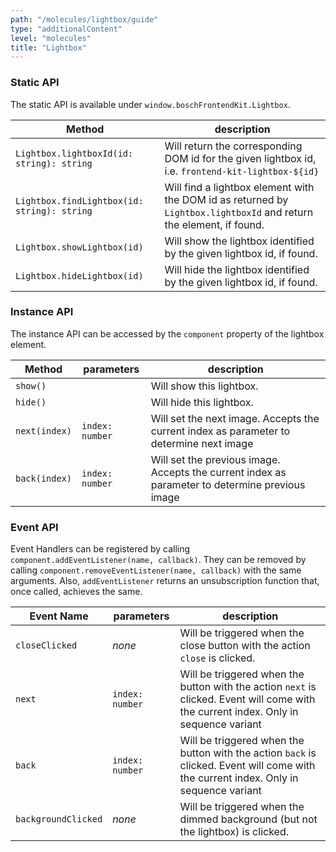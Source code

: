 ```yaml
---
path: "/molecules/lightbox/guide"
type: "additionalContent"
level: "molecules"
title: "Lightbox"
---
```


### Static API

The static API is available under `window.boschFrontendKit.Lightbox`.

| Method                                      | description                                                                                                         |
| ------------------------------------------- | ------------------------------------------------------------------------------------------------------------------- |
| `Lightbox.lightboxId(id: string): string`   | Will return the corresponding DOM id for the given lightbox id, i.e. `frontend-kit-lightbox-${id}`                  |
| `Lightbox.findLightbox(id: string): string` | Will find a lightbox element with the DOM id as returned by `Lightbox.lightboxId` and return the element, if found. |
| `Lightbox.showLightbox(id)`                 | Will show the lightbox identified by the given lightbox id, if found.                                               |
| `Lightbox.hideLightbox(id)`                 | Will hide the lightbox identified by the given lightbox id, if found.                                               |

### Instance API

The instance API can be accessed by the `component` property of the lightbox element.

| Method        | parameters      | description                                                                                     |
| ------------- | --------------- | ----------------------------------------------------------------------------------------------- |
| `show()`      |                 | Will show this lightbox.                                                                        |
| `hide()`      |                 | Will hide this lightbox.                                                                        |
| `next(index)` | `index: number` | Will set the next image. Accepts the current index as parameter to determine next image         |
| `back(index)` | `index: number` | Will set the previous image. Accepts the current index as parameter to determine previous image |

### Event API

Event Handlers can be registered by calling `component.addEventListener(name, callback)`. They can be removed by calling `component.removeEventListener(name, callback)` with the same arguments. Also, `addEventListener` returns an unsubscription function that, once called, achieves the same.

| Event Name          | parameters      | description                                                                                                                           |
| ------------------- | --------------- | ------------------------------------------------------------------------------------------------------------------------------------- |
| `closeClicked`      | _none_          | Will be triggered when the close button with the action `close` is clicked.                                                           |
| `next`              | `index: number` | Will be triggered when the button with the action `next` is clicked. Event will come with the current index. Only in sequence variant |
| `back`              | `index: number` | Will be triggered when the button with the action `back` is clicked. Event will come with the current index. Only in sequence variant |
| `backgroundClicked` | _none_          | Will be triggered when the dimmed background (but not the lightbox) is clicked.                                                       |
